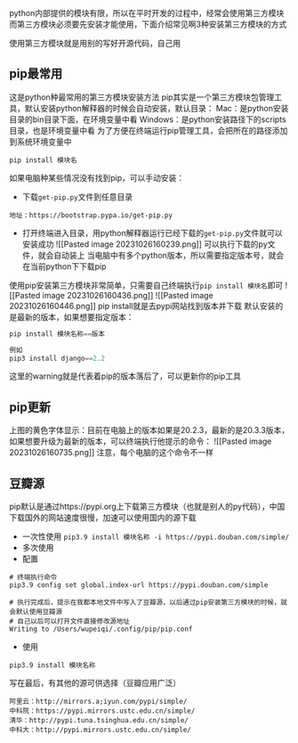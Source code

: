 python内部提供的模块有限，所以在平时开发的过程中，经常会使用第三方模块
而第三方模块必须要先安装才能使用，下面介绍常见啊3种安装第三方模块的方式

使用第三方模块就是用别的写好开源代码，自己用


## pip最常用

这是python种最常用的第三方模块安装方法
pip其实是一个第三方模块包管理工具，默认安装python解释器的时候会自动安装，默认目录：
Mac：是python安装目录的bin目录下面，在环境变量中看
Windows：是python安装路径下的scripts目录，也是环境变量中看
为了方便在终端运行pip管理工具，会把所在的路径添加到系统环境变量中
```shell
pip install 模块名
```


如果电脑种某些情况没有找到pip，可以手动安装：
- 下载`get-pip.py`文件到任意目录
```
地址：https://bootstrap.pypa.io/get-pip.py
```
- 打开终端进入目录，用python解释器运行已经下载的`get-pip.py`文件就可以安装成功
![[Pasted image 20231026160239.png]]
可以执行下载的py文件，就会自动装上
当电脑中有多个python版本，所以需要指定版本号，就会在当前python下下载pip

使用pip安装第三方模块非常简单，只需要自己终端执行`pip install 模块名`即可
![[Pasted image 20231026160436.png]]
![[Pasted image 20231026160446.png]]
pip install就是去pypi网站找到版本并下载
默认安装的是最新的版本，如果想要指定版本：
```python
pip install 模块名称==版本

例如
pip3 install django==2.2
```
这里的warning就是代表着pip的版本落后了，可以更新你的pip工具

## pip更新
上图的黄色字体显示：目前在电脑上的版本如果是20.2.3，最新的是20.3.3版本，如果想要升级为最新的版本，可以终端执行他提示的命令：
![[Pasted image 20231026160735.png]]
注意，每个电脑的这个命令不一样

## 豆瓣源

pip默认是通过https://pypi.org上下载第三方模块（也就是别人的py代码），中国下载国外的网站速度很慢，加速可以使用国内的源下载
- 一次性使用
`pip3.9 install 模块名称 -i https://pypi.douban.com/simple/`
- 多次使用
- 配置
```
# 终端执行命令
pip3.9 config set global.index-url https://pypi.douban.com/simple

# 执行完成后，提示在我都本地文件中写入了豆瓣源，以后通过pip安装第三方模块的时候，就会默认使用豆瓣源
# 自己以后可以打开文件直接修改源地址
Writing to /Users/wupeiqi/.config/pip/pip.conf
```
- 使用
```
pip3.9 install 模块名称
```


写在最后，有其他的源可供选择（豆瓣应用广泛）
```
阿里云：http://mirrors.a;iyun.com/pypi/simple/
中科院：https://pypi.mirrors.ustc.edu.cn/simple/
清华：http://pypi.tuna.tsinghua.edu.cn/simple/
中科大：http://pypi.mirrors.ustc.edu.cn/simple/
```

